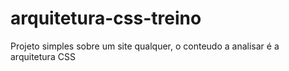 # arquitetura-css-treino
Projeto simples sobre um site qualquer, o conteudo a analisar é a arquitetura CSS
